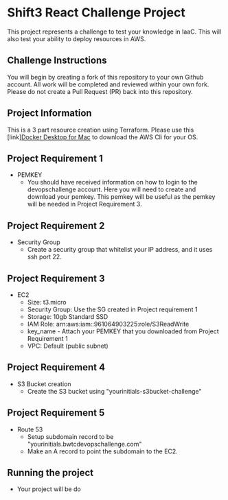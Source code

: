 # Shift3 React Challenge Project
This project represents a challenge to test your knowledge in IaaC. This will also test your ability to deploy resources in AWS. 

## Challenge Instructions
You will begin by creating a fork of this repository to your own Github account. All work will be completed and reviewed within your own fork. Please do not create a Pull Request (PR) back into this repository.

## Project Information

This is a 3 part resource creation using Terraform. Please use this [link][Docker Desktop for Mac](https://docs.docker.com/docker-for-mac/install/) to download the AWS Cli for your OS.

## Project Requirement 1

- PEMKEY
    - You should have received information on how to login to the devopschallenge account. Here you will need to create and download your pemkey.
    This pemkey will be useful as the pemkey will be needed in Project Requirement 3. 

## Project Requirement 2

- Security Group
    - Create a security group that whitelist your IP address, and it uses ssh port 22. 
    
## Project Requirement 3

- EC2
    - Size: t3.micro
    - Security Group: Use the SG created in Project requirement 1
    - Storage: 10gb Standard SSD
    - IAM Role: arn:aws:iam::961064903225:role/S3ReadWrite
    - key_name - Attach your PEMKEY that you downloaded from Project Requirement 1
    - VPC: Default (public subnet)

## Project Requirement 4

- S3 Bucket creation
    - Create the S3 bucket using "yourinitials-s3bucket-challenge"
  
## Project Requirement 5

- Route 53 
    - Setup subdomain record to be "yourinitials.bwtcdevopschallenge.com"
    - Make an A record to point the subdomain to the EC2.

## Running the project

- Your project will be do